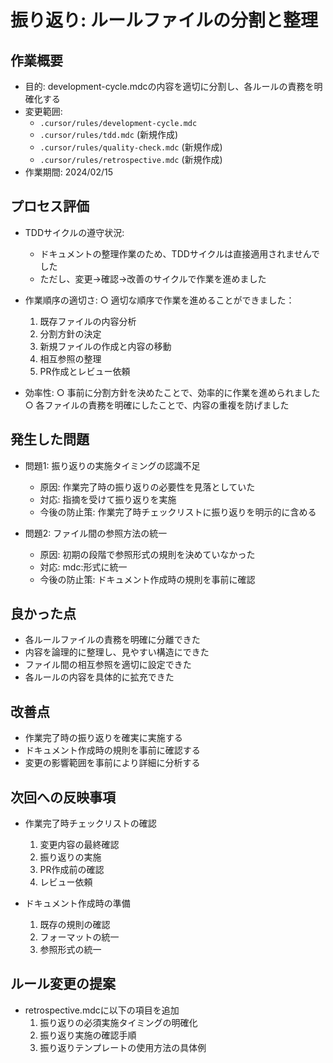 # 振り返り: ルールファイルの分割と整理

## 作業概要
- 目的: development-cycle.mdcの内容を適切に分割し、各ルールの責務を明確化する
- 変更範囲: 
  - `.cursor/rules/development-cycle.mdc`
  - `.cursor/rules/tdd.mdc` (新規作成)
  - `.cursor/rules/quality-check.mdc` (新規作成)
  - `.cursor/rules/retrospective.mdc` (新規作成)
- 作業期間: 2024/02/15

## プロセス評価
- TDDサイクルの遵守状況:
  - ドキュメントの整理作業のため、TDDサイクルは直接適用されませんでした
  - ただし、変更→確認→改善のサイクルで作業を進めました

- 作業順序の適切さ:
  ○ 適切な順序で作業を進めることができました：
    1. 既存ファイルの内容分析
    2. 分割方針の決定
    3. 新規ファイルの作成と内容の移動
    4. 相互参照の整理
    5. PR作成とレビュー依頼

- 効率性:
  ○ 事前に分割方針を決めたことで、効率的に作業を進められました
  ○ 各ファイルの責務を明確にしたことで、内容の重複を防げました

## 発生した問題
- 問題1: 振り返りの実施タイミングの認識不足
  - 原因: 作業完了時の振り返りの必要性を見落としていた
  - 対応: 指摘を受けて振り返りを実施
  - 今後の防止策: 作業完了時チェックリストに振り返りを明示的に含める

- 問題2: ファイル間の参照方法の統一
  - 原因: 初期の段階で参照形式の規則を決めていなかった
  - 対応: mdc:形式に統一
  - 今後の防止策: ドキュメント作成時の規則を事前に確認

## 良かった点
- 各ルールファイルの責務を明確に分離できた
- 内容を論理的に整理し、見やすい構造にできた
- ファイル間の相互参照を適切に設定できた
- 各ルールの内容を具体的に拡充できた

## 改善点
- 作業完了時の振り返りを確実に実施する
- ドキュメント作成時の規則を事前に確認する
- 変更の影響範囲を事前により詳細に分析する

## 次回への反映事項
- 作業完了時チェックリストの確認
  1. 変更内容の最終確認
  2. 振り返りの実施
  3. PR作成前の確認
  4. レビュー依頼

- ドキュメント作成時の準備
  1. 既存の規則の確認
  2. フォーマットの統一
  3. 参照形式の統一

## ルール変更の提案
- retrospective.mdcに以下の項目を追加
  1. 振り返りの必須実施タイミングの明確化
  2. 振り返り実施の確認手順
  3. 振り返りテンプレートの使用方法の具体例 